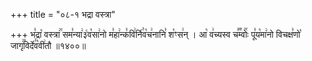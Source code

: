 +++
title = "०८-१ भद्रा वस्त्रा"

+++
भ꣣द्रा꣡ वस्त्रा꣢꣯ सम꣣न्या꣢३꣱व꣡सा꣢नो म꣣हा꣢न्क꣣वि꣢र्नि꣣व꣡च꣢नानि꣣ श꣡ꣳस꣢न् । आ꣡ व꣢च्यस्व च꣣꣬म्वोः꣢꣯ पू꣣य꣡मा꣢नो विचक्ष꣣णो꣡ जागृ꣢꣯विर्दे꣣व꣡वी꣢तौ ॥१४००॥